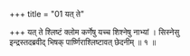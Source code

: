 +++
title = "01 यत् ते"

+++
यत् ते श्लिष्टं क्लोम कर्णेषु यच्च शिश्नेषु नाभ्यां । सिस्नेसु  
इन्द्रस्तदब्रवीद् भिषक् पार्ष्णिराश्लिष्टावत् छेदनीम् ॥ १ ॥